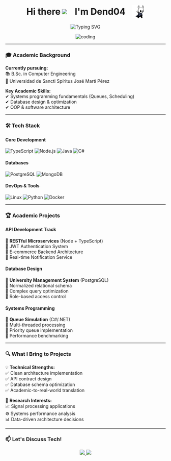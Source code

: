 <h1 align="center">
  <div style="display: flex; align-items: center; justify-content: center; gap: 10px;">
    <div style="display: flex; align-items: center;">
      Hi there
      <img src="https://raw.githubusercontent.com/aemmadi/aemmadi/master/wave.gif" width="25px" style="margin: 0 5px;">
    </div>
    I'm Dend04
    <img src="https://raw.githubusercontent.com/TanZng/TanZng/master/assets/hollor_knight3.gif" width="40px" style="margin-left: 10px;">
  </div>
</h1>

<p align="center">
  <img src="https://readme-typing-svg.herokuapp.com?font=Fira+Code&pause=1000&color=00F72F&center=true&vCenter=true&width=435&lines=Computer+Science+Student;Full+Stack+Developer;API+Architecture+Enthusiast" alt="Typing SVG" />
</p>

<p align="center">
  <img src="https://i.pinimg.com/originals/81/17/2b/81172b3bfb4da5c5f0e53b7f779d7d6e.gif" alt="coding" width="400"/>
</p>

--- 

### 🎓 Academic Background

**Currently pursuing:**  
📚 B.Sc. in Computer Engineering  
🏫 Universidad de Sancti Spíritus José Martí Pérez  

**Key Academic Skills:**  
✔ Systems programming fundamentals (Queues, Scheduling)  
✔ Database design & optimization  
✔ OOP & software architecture  

--- 

### 🛠 Tech Stack

#### **Core Development**
![TypeScript](https://img.shields.io/badge/TypeScript-3178C6?style=for-the-badge&logo=typescript&logoColor=white)
![Node.js](https://img.shields.io/badge/Node.js-339933?style=for-the-badge&logo=nodedotjs&logoColor=white)
![Java](https://img.shields.io/badge/Java-007396?style=for-the-badge&logo=openjdk&logoColor=white)
![C#](https://img.shields.io/badge/C%23-239120?style=for-the-badge&logo=c-sharp&logoColor=white)

#### **Databases**
![PostgreSQL](https://img.shields.io/badge/PostgreSQL-4169E1?style=for-the-badge&logo=postgresql&logoColor=white)
![MongoDB](https://img.shields.io/badge/MongoDB-47A248?style=for-the-badge&logo=mongodb&logoColor=white)

#### **DevOps & Tools**
![Linux](https://img.shields.io/badge/Linux-FCC624?style=for-the-badge&logo=linux&logoColor=black)
![Python](https://img.shields.io/badge/Python-3776AB?style=for-the-badge&logo=python&logoColor=white)
![Docker](https://img.shields.io/badge/Docker-2496ED?style=for-the-badge&logo=docker&logoColor=white)

--- 

### 🏆 Academic Projects

#### API Development Track
🔹 **RESTful Microservices** (Node + TypeScript)  
📌 JWT Authentication System  
📌 E-commerce Backend Architecture  
📌 Real-time Notification Service  

#### Database Design
🔹 **University Management System** (PostgreSQL)  
📌 Normalized relational schema  
📌 Complex query optimization  
📌 Role-based access control  

#### Systems Programming
🔹 **Queue Simulation** (C#/.NET)  
📌 Multi-threaded processing  
📌 Priority queue implementation  
📌 Performance benchmarking  

--- 

### 🔍 What I Bring to Projects

💡 **Technical Strengths:**  
✅ Clean architecture implementation  
✅ API contract design  
✅ Database schema optimization  
✅ Academic-to-real-world translation  

🔬 **Research Interests:**  
📈 Signal processing applications  
⚙️ Systems performance analysis  
📊 Data-driven architecture decisions  

--- 

### 📫 Let's Discuss Tech!

<p align="center">
  <a href="https://www.linkedin.com/in/dairon-enamorado-bringuez-321361279?utm_source=share&utm_campaign=share_via&utm_content=profile&utm_medium=android_app">
    <img src="https://img.shields.io/badge/LinkedIn-0A66C2?style=for-the-badge&logo=linkedin&logoColor=white"/>
  </a>
  <a href="mailto:enamoradodairon@gmail.com">
    <img src="https://img.shields.io/badge/Gmail-EA4335?style=for-the-badge&logo=gmail&logoColor=white"/>
  </a>
</p>

